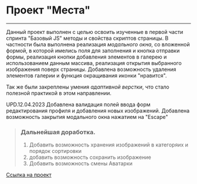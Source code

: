 # Проект "Места"
***

Данный проект выполнен с целью освоить изученные в первой части спринта "Базовый JS" методы и свойства скриптов страницы. 
В частности была выполнена реализация *модального окна*, со вложенной формой, в которой имелись поля для заполнения и кнопка отправки формы, реализация кнопки добавления элементов в галерею и использованием данным массива, реализация открытия выбранного изображения поверх страницы. Добавлена возможность удаления элементов галерии и функция окращивания иконки "нравится".

Так же были закреплены умения *адаптивной верстки*, что стало полезной практикой в этом направлении.

UPD.12.04.2023
Добавлена валидация полей ввода форм редактирования профиля и добавления новых изображений.
Добавлена возможность закрытия модального окна нажатием на "Escape"

> ### Дальнейшая доработка.
>
> 1. Добавить возможность хранения изображений в категоряих и порядок сортировки
> 2. добавить возможность сохранить изображение
> 3. Добавить возможность смены Аватарки


[Ссылка на проект](https://l1qwy.github.io/mesto/)

